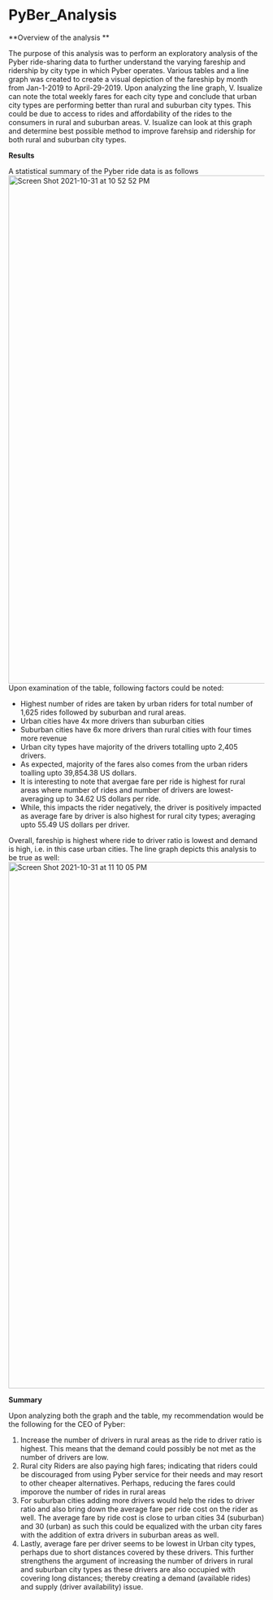 # PyBer_Analysis

**Overview of the analysis **

The purpose of this analysis was to perform an exploratory analysis of the Pyber ride-sharing data to further understand the varying fareship and ridership by city type in which Pyber operates. Various tables and a line graph was created to create a visual depiction of the fareship by month from Jan-1-2019 to April-29-2019. Upon analyzing the line graph, V. Isualize can note the total weekly fares for each city type and conclude that urban city types are performing better than rural and suburban city types. This could be due to access to rides and affordability of the rides to the consumers in rural and suburban areas. V. Isualize can look at this graph and determine best possible method to improve farehsip and ridership for both rural and suburban city types.

**Results**

A statistical summary of the Pyber ride data is as follows  
<img width="1000" alt="Screen Shot 2021-10-31 at 10 52 52 PM" src="https://user-images.githubusercontent.com/90429568/139615150-bdce18d8-d5be-4c27-acb8-8fc7dee40fd3.png">
Upon examination of the table, following factors could be noted:
- Highest number of rides are taken by urban riders for total number of 1,625 rides followed by suburban and rural areas. 
- Urban cities have 4x more drivers than suburban cities 
- Suburban cities have 6x more drivers than rural cities with four times more revenue
- Urban city types have majority of the drivers totalling upto 2,405 drivers. 
- As expected, majority of the fares also comes from the urban riders toalling upto 39,854.38 US dollars. 
- It is interesting to note that avergae fare per ride is highest for rural areas where number of rides and number of drivers are lowest-averaging up to 34.62 US dollars per ride. 
- While, this impacts the rider negatively, the driver is positively impacted as average fare by driver is also highest for rural city types; averaging upto 55.49 US dollars per driver. 

Overall, fareship is highest where ride to driver ratio is lowest and demand is high, i.e. in this case urban cities. The line graph depicts this analysis to be true as well:
<img width="1036" alt="Screen Shot 2021-10-31 at 11 10 05 PM" src="https://user-images.githubusercontent.com/90429568/139616529-1800c651-b2d7-424a-b97b-8558753b6676.png">


**Summary**

Upon analyzing both the graph and the table, my recommendation would be the following for the CEO of Pyber:
1) Increase the number of drivers in rural areas as the ride to driver ratio is highest. This means that the demand could possibly be not met as the number of drivers are low. 
2) Rural city Riders are also paying high fares; indicating that riders could be discouraged from using Pyber service for their needs and may resort to other cheaper alternatives. Perhaps, reducing the fares could imporove the number of rides in rural areas
3) For suburban cities adding more drivers would help the rides to driver ratio and also bring down the average fare per ride cost on the rider as well. The average fare by ride cost is close to urban cities 34 (suburban) and 30 (urban) as such this could be equalized with the urban city fares with the addition of extra drivers in suburban areas as well.
4) Lastly, average fare per driver seems to be lowest in Urban city types, perhaps due to short distances covered by these drivers. This further strengthens the argument of increasing the number of drivers in rural and suburban city types as these drivers are also occupied with covering long distances; thereby creating a demand (available rides) and supply (driver availability) issue.

